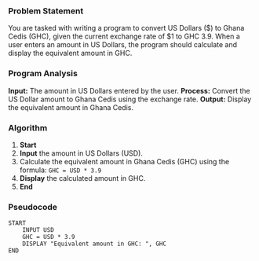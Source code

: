 ### Problem Statement

You are tasked with writing a program to convert US Dollars ($) to Ghana Cedis (GHC), given the current exchange rate of $1 to GHC 3.9. When a user enters an amount in US Dollars, the program should calculate and display the equivalent amount in GHC.

### Program Analysis

**Input:** The amount in US Dollars entered by the user.
**Process:** Convert the US Dollar amount to Ghana Cedis using the exchange rate.
**Output:** Display the equivalent amount in Ghana Cedis.

### Algorithm

1. **Start**
2. **Input** the amount in US Dollars (USD).
3. Calculate the equivalent amount in Ghana Cedis (GHC) using the formula: `GHC = USD * 3.9`
4. **Display** the calculated amount in GHC.
5. **End**

### Pseudocode

```plaintext
START
    INPUT USD
    GHC = USD * 3.9
    DISPLAY "Equivalent amount in GHC: ", GHC
END
